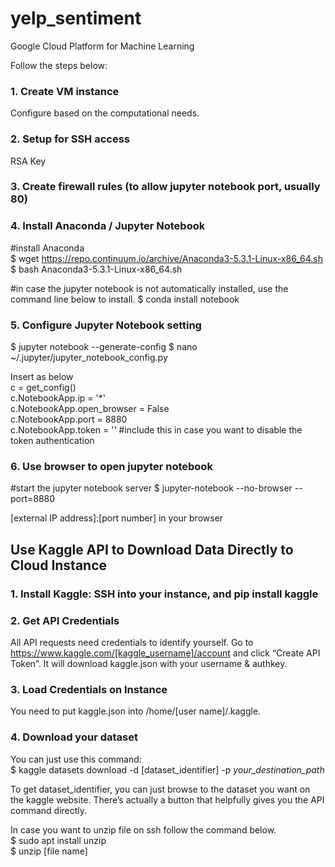 # yelp_sentiment


Google Cloud Platform for Machine Learning

Follow the steps below:
### 1. Create VM instance
Configure based on the computational needs.

### 2. Setup for SSH access
RSA Key

### 3. Create firewall rules (to allow jupyter notebook port, usually 80)

### 4. Install Anaconda / Jupyter Notebook

#install Anaconda<br>
$ wget https://repo.continuum.io/archive/Anaconda3-5.3.1-Linux-x86_64.sh <br>
$ bash Anaconda3-5.3.1-Linux-x86_64.sh

#in case the jupyter notebook is not automatically installed, use the command line below to install.
$ conda install notebook

### 5. Configure Jupyter Notebook setting

$ jupyter notebook --generate-config 
$ nano ~/.jupyter/jupyter_notebook_config.py

Insert as below <br>
c = get_config()<br>
c.NotebookApp.ip = '*'<br>
c.NotebookApp.open_browser = False<br>
c.NotebookApp.port = 8880<br>
c.NotebookApp.token = '' #include this in case you want to disable the token authentication<br>

### 6. Use browser to open jupyter notebook

#start the jupyter notebook server
$ jupyter-notebook --no-browser --port=8880

[external IP address]:[port number] in your browser



## Use Kaggle API to Download Data Directly to Cloud Instance

### 1. Install Kaggle: SSH into your instance, and pip install kaggle <br>
### 2. Get API Credentials<br>
All API requests need credentials to identify yourself. Go to https://www.kaggle.com/[kaggle_username]/account and click “Create API Token”.
It will download kaggle.json with your username & authkey.<br>
### 3. Load Credentials on Instance<br>
You need to put kaggle.json into /home/[user name]/.kaggle.<br>
### 4. Download your dataset<br>
You can just use this command:<br>
$ kaggle datasets download -d [dataset_identifier] -p *your_destination_path*

To get dataset_identifier, you can just browse to the dataset you want on the kaggle website. 
There’s actually a button that helpfully gives you the API command directly.


In case you want to unzip file on ssh follow the command below.<br>
$ sudo apt install unzip<br>
$ unzip [file name]<br>



